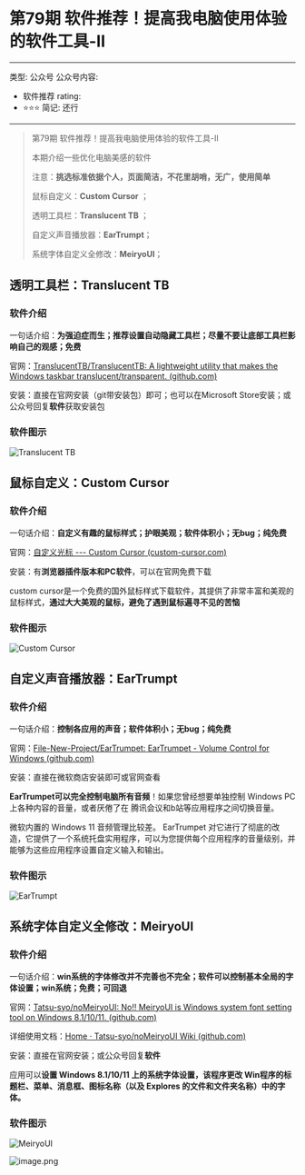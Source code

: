 # 第79期 软件推荐！提高我电脑使用体验的软件工具-Ⅱ

---
类型: 公众号
公众号内容:
  - 软件推荐
rating:
  - ⭐⭐⭐
简记: 还行
---

> 第79期 软件推荐！提高我电脑使用体验的软件工具-Ⅱ
> 
> 本期介绍一些优化电脑美感的软件
> 
> 注意：**挑选标准依据个人，页面简洁，不花里胡哨，无广，使用简单**
> 
> 鼠标自定义：**Custom Cursor** ； 
> 
> 透明工具栏：**Translucent TB** ；
> 
> 自定义声音播放器：**EarTrumpt**；
> 
> 系统字体自定义全修改：**MeiryoUI**；

## 透明工具栏：Translucent TB

### 软件介绍

一句话介绍：**为强迫症而生；推荐设置自动隐藏工具栏；尽量不要让底部工具栏影响自己的观感；免费**

官网：[TranslucentTB/TranslucentTB: A lightweight utility that makes the Windows taskbar translucent/transparent. (github.com)](https://github.com/TranslucentTB/TranslucentTB)

安装：直接在官网安装（git带安装包）即可；也可以在Microsoft Store安装；或公众号回复**软件**获取安装包

### 软件图示

![Translucent TB](https://pic-go-42.oss-cn-guangzhou.aliyuncs.com/img/202403261040611.png)

## 鼠标自定义：Custom Cursor

### 软件介绍

一句话介绍：**自定义有趣的鼠标样式；护眼美观；软件体积小；无bug；纯免费**

官网：[自定义光标 --- Custom Cursor (custom-cursor.com)](https://custom-cursor.com/)

安装：有**浏览器插件版本和PC软件**，可以在官网免费下载

custom cursor是一个免费的国外鼠标样式下载软件，其提供了非常丰富和美观的鼠标样式，**通过大大美观的鼠标，避免了遇到鼠标遍寻不见的苦恼**

### 软件图示

![Custom Cursor](https://pic-go-42.oss-cn-guangzhou.aliyuncs.com/img/202403261036638.png)

## 自定义声音播放器：EarTrumpt

### 软件介绍

一句话介绍：**控制各应用的声音；软件体积小；无bug；纯免费**

官网：[File-New-Project/EarTrumpet: EarTrumpet - Volume Control for Windows (github.com)](https://github.com/File-New-Project/EarTrumpet?tab=readme-ov-file)

安装：直接在微软商店安装即可或官网查看

**EarTrumpet可以完全控制电脑所有音频**！如果您曾经想要单独控制 Windows PC 上各种内容的音量，或者厌倦了在 腾讯会议和b站等应用程序之间切换音量。

微软内置的 Windows 11 音频管理比较差。 EarTrumpet 对它进行了彻底的改造，它提供了一个系统托盘实用程序，可以为您提供每个应用程序的音量级别，并能够为这些应用程序设置自定义输入和输出。

### 软件图示

![EarTrumpt](https://pic-go-42.oss-cn-guangzhou.aliyuncs.com/img/202403261026763.png)

## 系统字体自定义全修改：MeiryoUI

### 软件介绍

一句话介绍：**win系统的字体修改并不完善也不完全；软件可以控制基本全局的字体设置；win系统；免费；可回退**

官网：[Tatsu-syo/noMeiryoUI: No!! MeiryoUI is Windows system font setting tool on Windows 8.1/10/11. (github.com)](https://github.com/Tatsu-syo/noMeiryoUI)

详细使用文档：[Home · Tatsu-syo/noMeiryoUI Wiki (github.com)](https://github.com/Tatsu-syo/noMeiryoUI/wiki)

安装：直接在官网安装；或公众号回复**软件**

 

应用可以**设置 Windows 8.1/10/11 上的系统字体设置，该程序更改 Win程序的标题栏、菜单、消息框、图标名称（以及 Explores 的文件和文件夹名称）中的字体。**

### 软件图示

![MeiryoUI](https://pic-go-42.oss-cn-guangzhou.aliyuncs.com/img/202403261101572.png)

![image.png](https://pic-go-42.oss-cn-guangzhou.aliyuncs.com/img/202403261019583.png)
